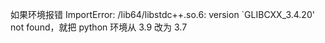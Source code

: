 
如果环境报错 ImportError: /lib64/libstdc++.so.6: version `GLIBCXX_3.4.20' not found，就把 python 环境从 3.9 改为 3.7   
